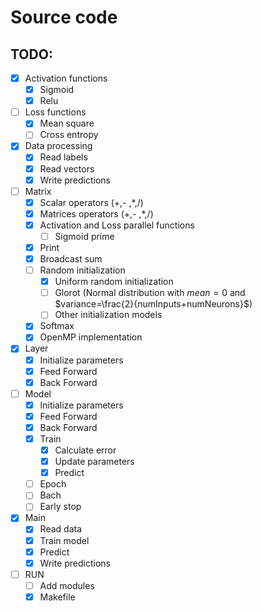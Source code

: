 # Source code

## TODO:

- [x] Activation functions
  - [x] Sigmoid
  - [x] Relu
- [ ] Loss functions
  - [x] Mean square
  - [ ] Cross entropy
- [x] Data processing
  - [x] Read labels
  - [x] Read vectors
  - [x] Write predictions
- [ ] Matrix
  - [x] Scalar operators (+,- ,*,/)
  - [x] Matrices operators (+,- ,*,/)
  - [x] Activation and Loss parallel functions
    - [ ] Sigmoid prime
  - [x] Print
  - [x] Broadcast sum
  - [ ] Random initialization
    - [x] Uniform random initialization
    - [ ] Glorot (Normal distribution with $mean=0$ and $variance=\frac{2}{numInputs+numNeurons}$)
    - [ ] Other initialization models
  - [x] Softmax
  - [x] OpenMP implementation
- [x] Layer
  - [x] Initialize parameters
  - [x] Feed Forward
  - [x] Back Forward
- [ ] Model
  - [x] Initialize parameters
  - [x] Feed Forward
  - [x] Back Forward
  - [x] Train
    - [x] Calculate error
    - [x] Update parameters
    - [x] Predict
  - [ ] Epoch
  - [ ] Bach
  - [ ] Early stop
- [x] Main
  - [x] Read data
  - [x] Train model
  - [x] Predict
  - [x] Write predictions
- [ ] RUN
  - [ ] Add modules
  - [x] Makefile
